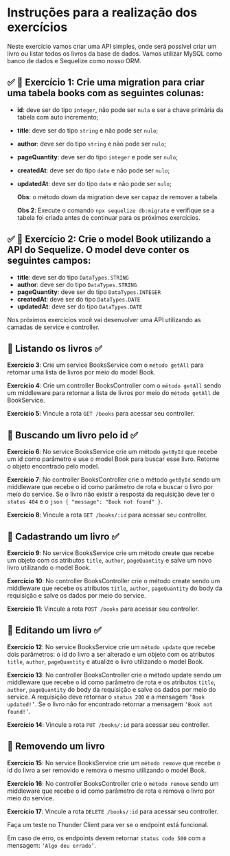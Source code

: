 # Instruções para a realização dos exercícios

Neste exercício vamos criar uma API simples, onde será possível criar um livro ou listar todos os livros da base de dados. Vamos utilizar MySQL como banco de dados e Sequelize como nosso ORM.

## ✅ 🚀 **Exercício 1**: Crie uma migration para criar uma tabela books com as seguintes colunas:

- **id**: deve ser do tipo `integer`, não pode ser `nula` e ser a chave primária da tabela com auto incremento;
- **title**: deve ser do tipo `string` e não pode ser `nulo`;
- **author**: deve ser do tipo `string` e não pode ser `nulo`;
- **pageQuantity**: deve ser do tipo `integer` e pode ser `nulo`;
- **createdAt**: deve ser do tipo `date` e não pode ser `nulo`;
- **updatedAt**: deve ser do tipo `date` e não pode ser `nulo`;

  **Obs**: o método down da migration deve ser capaz de remover a tabela.

  **Obs 2**: Execute o comando `npx sequelize db:migrate` e verifique se a tabela foi criada antes de continuar para os próximos exercícios.

## ✅ 🚀 **Exercício 2**: Crie o model Book utilizando a API do Sequelize. O model deve conter os seguintes campos:

- **title**: deve ser do tipo `DataTypes.STRING`
- **author**: deve ser do tipo `DataTypes.STRING`
- **pageQuantity**: deve ser do tipo `DataTypes.INTEGER`
- **createdAt**: deve ser do tipo `DataTypes.DATE`
- **updatedAt**: deve ser do tipo `DataTypes.DATE`

Nos próximos exercícios você vai desenvolver uma API utilizando as camadas de service e controller.

## 🚀 Listando os livros ✅

**Exercício 3**: Crie um service BooksService com o `método getAll` para retornar uma lista de livros por meio do model Book.

**Exercício 4**: Crie um controller BooksController com o `método getAll` sendo um middleware para retornar a lista de livros por meio do `método getAll` de BookService.

**Exercício 5**: Vincule a rota `GET /books` para acessar seu controller.

## 🚀 Buscando um livro pelo id ✅

**Exercício 6**: No service BooksService crie um método `getById` que recebe um id como parâmetro e use o model Book para buscar esse livro. Retorne o objeto encontrado pelo model.

**Exercício 7**: No controller BooksController crie o método `getById` sendo um middleware que recebe o id como parâmetro de rota e buscar o livro por meio do service. Se o livro não existir a resposta da requisição deve ter o `status 404` e o `json { "message": "Book not found" }`.

**Exercício 8**: Vincule a rota `GET /books/:id` para acessar seu controller.

## 🚀 Cadastrando um livro ✅

**Exercício 9**: No service BooksService crie um método create que recebe um objeto com os atributos `title`, `author`, `pageQuantity` e salve um novo livro utilizando o model Book.

**Exercício 10**: No controller BooksController crie o método create sendo um middleware que recebe os atributos `title`, `author`, `pageQuantity` do body da requisição e salve os dados por meio do service.

**Exercício 11**: Vincule a rota `POST /books` para acessar seu controller.

## 🚀 Editando um livro ✅

**Exercício 12**: No service BooksService crie um `método update` que recebe dois parâmetros: o id do livro a ser alterado e um objeto com os atributos `title`, `author`, `pageQuantity` e atualize o livro utilizando o model Book.

**Exercício 13**: No controller BooksController crie o método update sendo um middleware que recebe o id como parâmetro de rota e os atributos `title`, `author`, `pageQuantity` do body da requisição e salve os dados por meio do service. A requisição deve retornar o `status 200` e a mensagem `‘Book updated!’`. Se o livro não for encontrado retornar a mensagem `‘Book not found!’`.

**Exercício 14**: Vincule a rota `PUT /books/:id` para acessar seu controller.

## 🚀 Removendo um livro

**Exercício 15**: No service BooksService crie um `método remove` que recebe o id do livro a ser removido e remova o mesmo utilizando o model Book.

**Exercício 16**: No controller BooksController crie o `método remove` sendo um middleware que recebe o id como parâmetro de rota e remova o livro por meio do service.

**Exercício 17**: Vincule a rota `DELETE /books/:id` para acessar seu controller.

Faça um teste no Thunder Client para ver se o endpoint está funcional.

Em caso de erro, os endpoints devem retornar `status code 500` com a mensagem: `‘Algo deu errado’`.
